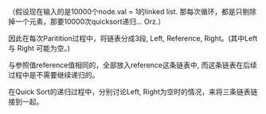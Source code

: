 （假设现在输入的是10000个node.val = 1的linked list. 那每次循环，都是只剔除掉一个元素，那要10000次quicksort递归... Orz.）

因此在每次Paritition过程中，将链表分成3段, Left, Reference, Right。(其中Left 与 Right 可能为空。) 

与参照值reference值相同的，全部放入reference这条链表中, 而这条链表在后续过程中是不需要继续递归的。

在Quick Sort的递归过程中，分别讨论Left, Right为空时的情况，来将三条链表链接到一起。
